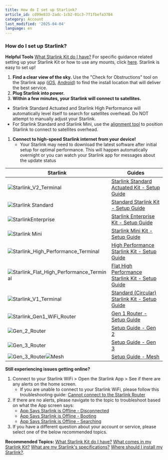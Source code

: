 ```yaml
---
title: How do I set up Starlink?
article_id: cd99e833-2adc-1cb2-01c3-7f1fbefa3784
category: Account
last_modified: '2025-04-04'
language: en
---
```


### How do I set up Starlink?
**Helpful Tools**
[What Starlink Kit do I have?](https://www.starlink.com/support/article/<https:/support.starlink.com/?topic=61d2f65f-85b8-a5b2-9bad-b3c2f27379d6>)
For specific guidance related setting up your Starlink Kit or how to use any mounts, click [here](https://www.starlink.com/support/article/<https:/support.starlink.com/topic?category=6&category=85&category=72>).
Starlink is easy to set up!
  1. **Find a clear view of the sky.** Use the "Check for Obstructions" tool on the Starlink app ([iOS](https://www.starlink.com/support/article/<https:/apps.apple.com/us/app/starlink/id1537177988>), [Android](https://www.starlink.com/support/article/<https:/play.google.com/store/apps/details?id=com.starlink.mobile>)) to find the install location that will deliver the best service.
  2. **Plug Starlink into power.**
  3. **Within a few minutes, your Starlink will connect to satellites.**


  * Starlink Standard Actuated and Starlink High Performance will automatically level itself to search for satellites overhead. Do NOT attempt to manually adjust your Starlink.
  * For Starlink Standard and Starlink Mini, use the [alignment tool](https://www.starlink.com/support/article/<https:/support.starlink.com/?topic=ec11895c-bf17-f4fe-5d17-bbbfc0b2a906>) to position Starlink to connect to satellites overhead.


  1. **Connect to high-speed Starlink internet from your device!**
     * Your Starlink may need to download the latest software after initial setup for optimal performance. This will happen automatically overnight or you can watch your Starlink app for messages about the update status

Starlink | Guides  
---|---  
![Starlink_V2_Terminal](https://www.starlink.com/public-files/Starlink_Rectangular_500x500.png) | [Starlink Standard Actuated Kit - Setup Guide](https://www.starlink.com/support/article/<https:/support.starlink.com/?topic=1d56f921-5ae1-7c3d-1fba-93adeb46da98>)  
![Starlink Standard](https://www.starlink.com/public-files/Starlink_Standard_Hero_500x500.png) | [Standard Starlink Kit - Setup Guide](https://www.starlink.com/support/article/<https:/support.starlink.com/?topic=412a70ca-0d9a-813e-b18f-75c36b84ec06>)  
![StarlinkEnterprise](https://www.starlink.com/public-files/Starlink_Enterprise1_500x500.png) | [Starlink Enterprise Kit - Setup Guide](https://www.starlink.com/support/article/<https:/www.starlink.com/public-files/installation_guide_enterprise_kit.pdf>)  
![Starlink Mini](https://www.starlink.com/public-files/Starlink_Mini_500x500.png) | [Starlink Mini Kit - Setup Guide](https://www.starlink.com/support/article/<https:/support.starlink.com/?topic=2ac9f147-2938-d97b-5a39-bd1fc7f6fa10>)  
![Starlink_High_Performance_Terminal](https://www.starlink.com/public-files/HP_500x500.png) | [High Performance Starlink Kit - Setup Guide](https://www.starlink.com/support/article/<https:/support.starlink.com/?topic=6e57c590-73e5-f061-e71e-cd124f69d0b2>)  
![Starlink_Flat_High_Performance_Terminal](https://www.starlink.com/public-files/Mobile_Premium_Wedge_500x500.png) | [Flat High Performance Starlink Kit - Setup Guide](https://www.starlink.com/support/article/<https:/support.starlink.com/?topic=adc0df15-bcdf-909f-a0d3-40afc6c9e8a8>)  
![Starlink_V1_Terminal](https://www.starlink.com/public-files/Circular_500x500.png) | [ Standard (Circular) Starlink Kit - Setup Guide](https://www.starlink.com/support/article/<https:/support.starlink.com/?topic=b20d296a-0857-27b3-239a-8569b658f138>)  
![Starlink_Gen1_WiFi_Router](https://www.starlink.com/public-files/11032021-Wifi-01.png) | [Gen 1 Router - Setup Guide](https://www.starlink.com/support/article/<https:/support.starlink.com/?topic=acc8364c-e44c-1b00-07c8-6ef5b3897f45>)  
![Gen_2_Router](https://www.starlink.com/public-files/V3-Router-clearbackground.3774.png) | [Setup Guide - Gen 2](https://www.starlink.com/support/article/<https:/support.starlink.com/?topic=5d40ff67-9ccd-aa45-ed3f-bcd5ec421174>)  
![Gen_3_Router](https://www.starlink.com/public-files/gen3_wifi_clear.png) | [Setup Guide - Gen 3 ](https://www.starlink.com/support/article/<https:/support.starlink.com/?topic=63357ec4-8fbe-7f65-530f-76fd55192104>)  
![Gen_3_Router](https://www.starlink.com/public-files/gen3_wifi_clear.png)![Mesh](https://www.starlink.com/public-files/V3-Router-clearbackground.3774.png) | [Setup Guide - Mesh](https://www.starlink.com/support/article/<https:/support.starlink.com/?topic=e729e467-6572-99c0-1035-cdd61b2e2cb7>)  
**Still experiencing issues getting online?**
  1. Connect to your Starlink WiFi > Open the Starlink App > See if there are any alerts on the home screen.
     * If you are unable to connect to your Starlink WiFi, please follow this troubleshooting guide: [Cannot connect to the Starlink Router ](https://www.starlink.com/support/article/<https:/support.starlink.com/?topic=8c2013d8-844d-75bc-ed2b-2d696a5834ed>)
  2. If there are no alerts, please navigate to the topic to troubleshoot based on what the App screen says:
     * [App Says Starlink is Offline - Disconnected](https://www.starlink.com/support/article/<https:/support.starlink.com/?topic=4d4c0dd1-2218-c54f-045f-39cbf971815c>)
     * [App Says Starlink is Offline - Booting](https://www.starlink.com/support/article/<https:/support.starlink.com/?topic=718b444d-e8c2-eeee-c214-beecc96e44ae>)
     * [App Says Starlink is Offline - Searching](https://www.starlink.com/support/article/<https:/support.starlink.com/?topic=8dd04f1b-f7b3-882c-3827-a660c5fe48c7>)
  3. If you have a different question about your account or service, please select one of the below recommended topics. ​


**Recommended Topics:**
[What Starlink Kit do I have?](https://www.starlink.com/support/article/<https:/support.starlink.com/?topic=61d2f65f-85b8-a5b2-9bad-b3c2f27379d6>)
[What comes in my Starlink Kit?](https://www.starlink.com/support/article/<https:/support.starlink.com/?topic=67db861f-7c98-cc54-30ad-a55eb6625b93>)
[What are my Starlink's specifications?](https://www.starlink.com/support/article/<https:/support.starlink.com/?topic=e4aa37dc-190d-fff0-ae37-e7fef731ec24>)
[Where should I install my Starlink?](https://www.starlink.com/support/article/<https:/support.starlink.com/?topic=5aec169f-4cbb-72a1-60eb-14a49cbd2858>).